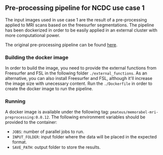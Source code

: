 ## Pre-processing pipeline for NCDC use case 1

The input images used in use case 1 are the result of a pre-processing applied to MRI scans based on the freesurfer segmentations.
The pipeline has been dockerized in order to be easily applied in an external cluster with more computational power.

The original pre-processing pipeline can be found [here](https://github.com/roshchupkin/FSfslVBM).

### Building the docker image

In order to build the image, you need to provide the external functions from Freesurfer and FSL in the following folder `./external_functions`. As an alternative, you can also install Freesurfer and FSL, although it'll increase the image size with unecessary content.
Run the `./Dockerfile` in order to create the docker image to run the pipeline.

### Running

A docker image is available under the following tag: `pmateus/memorabel-mri-preprocessing:0.0.12`.
The following environment variables should be provided to the container:
- `JOBS`: number of parallel jobs to run.
- `INPUT_FOLDER`: input folder where the data will be placed in the expected format.
- `SAVE_PATH`: output folder to store the results.
